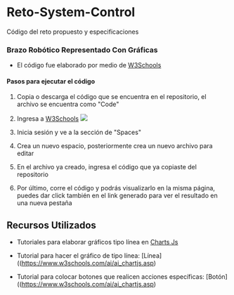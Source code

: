 # Reto-System-Control
Código del reto propuesto y especificaciones
### Brazo Robótico Representado Con Gráficas

- El código fue elaborado por medio de [W3Schools](https://www.w3schools.com/ "W3Schools")



#### Pasos para ejecutar el código

1. Copia o descarga el código que se encuentra en el repositorio, el archivo se encuentra como "Code"
2. Ingresa a [W3Schools](https://www.w3schools.com/ "W3Schools")
![](https://upload.wikimedia.org/wikipedia/commons/thumb/a/a0/W3Schools_logo.svg/500px-W3Schools_logo.svg.png)

3. Inicia sesión y ve a la sección de "Spaces"

4. Crea un nuevo espacio, posteriormente crea un nuevo archivo para editar

5. En el archivo ya creado, ingresa el código que ya copiaste del repositorio

6. Por último, corre el código y podrás visualizarlo en la misma página, puedes dar click también en el link generado para ver el resultado en una nueva pestaña

## Recursos Utilizados

- Tutoriales para elaborar gráficos tipo línea en [Charts Js](https://www.chartjs.org/ "Charts Js")

- Tutorial para hacer el gráfico de tipo línea: [Línea]((https://www.w3schools.com/ai/ai_chartjs.asp)
- Tutorial para colocar botones que realicen acciones específicas: [Botón]((https://www.w3schools.com/ai/ai_chartjs.asp)

